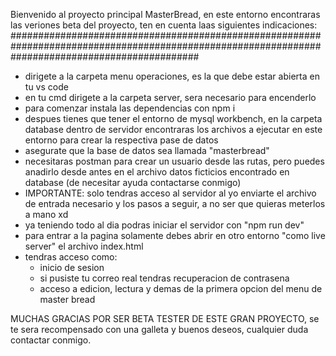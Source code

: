 Bienvenido al proyecto principal MasterBread, en este entorno encontraras las veriones beta del proyecto, ten en cuenta laas siguientes indicaciones:
##################################################################################################################################################
- dirigete a la carpeta menu operaciones, es la que debe estar abierta en tu vs code
- en tu cmd dirigete a la carpeta server, sera necesario para encenderlo
- para comenzar instala las dependencias con npm i
- despues tienes que tener el entorno de mysql workbench, en la carpeta database dentro de servidor encontraras los archivos a ejecutar en este entorno para crear la respectiva pase de datos
- asegurate que la base de datos sea llamada "masterbread"
- necesitaras postman para crear un usuario desde las rutas, pero puedes anadirlo desde antes en el archivo datos ficticios encontrado en database (de necesitar ayuda contactarse conmigo)
- IMPORTANTE: solo tendras acceso al servidor al yo enviarte el archivo de entrada necesario y los pasos a seguir, a no ser que quieras meterlos a mano xd
- ya teniendo todo al dia podras iniciar el servidor con "npm run dev"
- para entrar a la pagina solamente debes abrir en otro entorno "como live server" el archivo index.html
- tendras acceso como:
  - inicio de sesion
  - si pusiste tu correo real tendras recuperacion de contrasena
  - acceso a edicion, lectura y demas de la primera opcion del menu de master bread

MUCHAS GRACIAS POR SER BETA TESTER DE ESTE GRAN PROYECTO, se te sera recompensado con una galleta y buenos deseos, cualquier duda contactar conmigo. 

